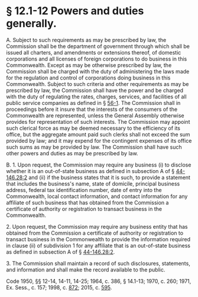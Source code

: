 # § 12.1-12 Powers and duties generally.

<p>A. Subject to such requirements as may be prescribed by law, the Commission shall be the department of government through which shall be issued all charters, and amendments or extensions thereof, of domestic corporations and all licenses of foreign corporations to do business in this Commonwealth. Except as may be otherwise prescribed by law, the Commission shall be charged with the duty of administering the laws made for the regulation and control of corporations doing business in this Commonwealth. Subject to such criteria and other requirements as may be prescribed by law, the Commission shall have the power and be charged with the duty of regulating the rates, charges, services, and facilities of all public service companies as defined in § <a href='http://law.lis.virginia.gov/vacode/56-1/'>56-1</a>. The Commission shall in proceedings before it insure that the interests of the consumers of the Commonwealth are represented, unless the General Assembly otherwise provides for representation of such interests. The Commission may appoint such clerical force as may be deemed necessary to the efficiency of its office, but the aggregate amount paid such clerks shall not exceed the sum provided by law; and it may expend for the contingent expenses of its office such sums as may be provided by law. The Commission shall have such other powers and duties as may be prescribed by law.</p><p>B. 1. Upon request, the Commission may require any business (i) to disclose whether it is an out-of-state business as defined in subsection A of § <a href='http://law.lis.virginia.gov/vacode/44-146.28:2/'>44-146.28:2</a> and (ii) if the business states that it is such, to provide a statement that includes the business's name, state of domicile, principal business address, federal tax identification number, date of entry into the Commonwealth, local contact information, and contact information for any affiliate of such business that has obtained from the Commission a certificate of authority or registration to transact business in the Commonwealth.</p><p>2. Upon request, the Commission may require any business entity that has obtained from the Commission a certificate of authority or registration to transact business in the Commonwealth to provide the information required in clause (ii) of subdivision 1 for any affiliate that is an out-of-state business as defined in subsection A of § <a href='http://law.lis.virginia.gov/vacode/44-146.28:2/'>44-146.28:2</a>.</p><p>3. The Commission shall maintain a record of such disclosures, statements, and information and shall make the record available to the public.</p><p>Code 1950, §§ 12-14, 14-11, 14-25; 1964, c. 386, § 14.1-13; 1970, c. 260; 1971, Ex. Sess., c. 157; 1998, c. <a href='http://lis.virginia.gov/cgi-bin/legp604.exe?981+ful+CHAP0872'>872</a>; 2015, c. <a href='http://lis.virginia.gov/cgi-bin/legp604.exe?151+ful+CHAP0595'>595</a>.</p>
